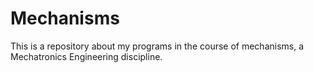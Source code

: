 # Mechanisms
This is a repository about my programs in the course of mechanisms, a Mechatronics Engineering discipline. 
